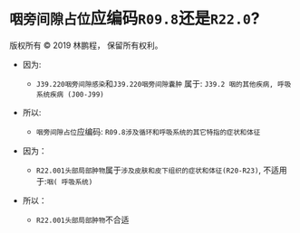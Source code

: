 # `咽旁间隙占位`应编码`R09.8`还是`R22.0`?

版权所有 © 2019 林鹏程， 保留所有权利。

- 因为:
  - `J39.220咽旁间隙感染`和`J39.220咽旁间隙囊肿`
    属于: 
    `J39.2 咽的其他疾病, 呼吸系统疾病 (J00-J99)`
- 所以:
  - `咽旁间隙占位`应编码:
    `R09.8涉及循环和呼吸系统的其它特指的症状和体征`

- 因为：
  - `R22.001头部局部肿物`属于`涉及皮肤和皮下组织的症状和体征(R20-R23)`, 不适用于:`咽( 呼吸系统)`
- 所以：
  - `R22.001头部局部肿物`不合适
  
